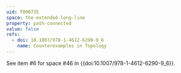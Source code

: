 ```yaml
---
uid: T000735
space: the-extended-long-line
property: path-connected
value: false
refs:
  - doi: 10.1007/978-1-4612-6290-9_6
    name: Counterexamples in Topology
---
```

See item #6 for space #46 in {{doi:10.1007/978-1-4612-6290-9_6}}.

